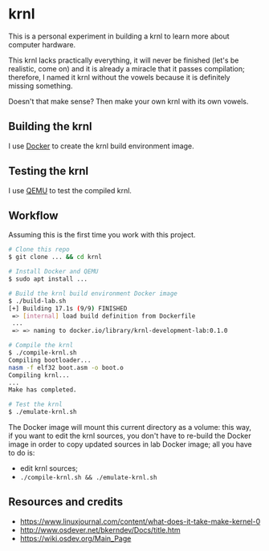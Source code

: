 # krnl

This is a personal experiment in building a krnl to learn more about computer hardware.

This krnl lacks practically everything, it will never be finished (let's be  
realistic, come on) and it is already a miracle that it passes compilation;  
therefore, I named it krnl without the vowels because it is definitely  
missing something.

Doesn't that make sense? Then make your own krnl with its own vowels.

## Building the krnl

I use [Docker](https://www.docker.com/) to create the krnl build environment image.

## Testing the krnl

I use [QEMU](https://www.qemu.org/) to test the compiled krnl.

## Workflow

Assuming this is the first time you work with this project.

```bash
# Clone this repo
$ git clone ... && cd krnl

# Install Docker and QEMU
$ sudo apt install ...

# Build the krnl build environment Docker image
$ ./build-lab.sh
[+] Building 17.1s (9/9) FINISHED                                                             
 => [internal] load build definition from Dockerfile                   0.0s
 ...
 => => naming to docker.io/library/krnl-development-lab:0.1.0          0.0s

# Compile the krnl
$ ./compile-krnl.sh                       
Compiling bootloader...
nasm -f elf32 boot.asm -o boot.o
Compiling krnl...
...
Make has completed.

# Test the krnl
$ ./emulate-krnl.sh
```

The Docker image will mount this current directory as a volume: this way,  
if you want to edit the krnl sources, you don't have to re-build the Docker  
image in order to copy updated sources in lab Docker image; all you have  
to do is:

- edit krnl sources;
- `./compile-krnl.sh && ./emulate-krnl.sh`

## Resources and credits

- https://www.linuxjournal.com/content/what-does-it-take-make-kernel-0
- http://www.osdever.net/bkerndev/Docs/title.htm
- https://wiki.osdev.org/Main_Page
